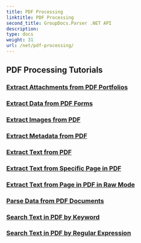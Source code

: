 ```yaml
---
title: PDF Processing
linktitle: PDF Processing
second_title: GroupDocs.Parser .NET API
description: 
type: docs
weight: 31
url: /net/pdf-processing/
---
```


## PDF Processing Tutorials
### [Extract Attachments from PDF Portfolios](./extract-attachments-from-pdf-portfolios/)
### [Extract Data from PDF Forms](./extract-data-from-pdf-forms/)
### [Extract Images from PDF](./extract-images-from-pdf/)
### [Extract Metadata from PDF](./extract-metadata-from-pdf/)
### [Extract Text from PDF](./extract-text-from-pdf/)
### [Extract Text from Specific Page in PDF](./extract-text-from-specific-page-in-pdf/)
### [Extract Text from Page in PDF in Raw Mode](./extract-text-from-page-in-pdf-in-raw-mode/)
### [Parse Data from PDF Documents](./parse-data-from-pdf-documents/)
### [Search Text in PDF by Keyword](./search-text-in-pdf-by-keyword/)
### [Search Text in PDF by Regular Expression](./search-text-in-pdf-by-regular-expression/)